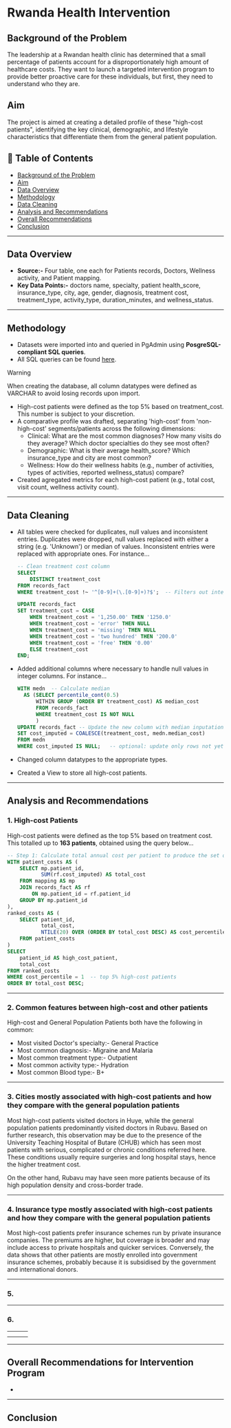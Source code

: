 # Rwanda Health Intervention

## Background of the Problem
The leadership at a Rwandan health clinic has determined that a small percentage of patients account for a disproportionately high amount of healthcare costs. 
They want to launch a targeted intervention program to provide better proactive care for these individuals, but first, they need to understand who they are.

## Aim
The project is aimed at creating a detailed profile of these "high-cost patients", identifying the key clinical, demographic, and lifestyle characteristics that differentiate them from the general patient population. 

## 📁 Table of Contents
- [Background of the Problem](#background-of-the-problem)
- [Aim](#aim)  
- [Data Overview](#data-overview)  
- [Methodology](#methodology)
- [Data Cleaning](#data-cleaning)
- [Analysis and Recommendations](#analysis-and-recommendations)  
- [Overall Recommendations](#overall-recommendations)  
- [Conclusion](#conclusion)  

---

## Data Overview
- **Source:-** Four table, one each for Patients records, Doctors, Wellness activity, and Patient mapping. 
- **Key Data Points:-** doctors name, specialty, patient health_score, insurance_type, city, age, gender, diagnosis, treatment cost, treatment_type,
  activity_type, duration_minutes, and wellness_status.

---

## Methodology
- Datasets were imported into and queried in PgAdmin using **PosgreSQL-compliant SQL queries**.
- All SQL queries can be found [here]().
> [!WARNING]
> When creating the database, all column datatypes were defined as VARCHAR to avoid losing records upon import.
- High-cost patients were defined as the top 5% based on treatment_cost. This number is subject to your discretion.
- A comparative profile was drafted, separating 'high-cost' from 'non-high-cost' segments/patients across the following dimensions:
    * Clinical: What are the most common diagnoses? How many visits do they average? Which doctor specialties do they see most often?
    * Demographic: What is their average health_score? Which insurance_type and city are most common?
    * Wellness: How do their wellness habits (e.g., number of activities, types of activities, reported wellness_status) compare?
- Created agregated metrics for each high-cost patient (e.g., total cost, visit count, wellness activity count).

---

## Data Cleaning  
- All tables were checked for duplicates, null values and inconsistent entries. Duplicates were dropped, null values replaced with either a string (e.g. 'Unknown') or median of values.
  Inconsistent entries were replaced with appropriate ones. For instance...
  
  ```SQL
  -- Clean treatment cost column
  SELECT
	  DISTINCT treatment_cost
  FROM records_fact
  WHERE treatment_cost !~ '^[0-9]+(\.[0-9]+)?$';  -- Filters out integers and decimals

  UPDATE records_fact
  SET treatment_cost = CASE
	  WHEN treatment_cost = '1,250.00' THEN '1250.0'
	  WHEN treatment_cost = 'error' THEN NULL
	  WHEN treatment_cost = 'missing' THEN NULL
	  WHEN treatment_cost = 'two hundred' THEN '200.0'
	  WHEN treatment_cost = 'free' THEN '0.00'
	  ELSE treatment_cost
  END;
  ```
  
- Added additional columns where necessary to handle null values in integer columns. For instance...  
  
  ```SQL
  WITH medn  -- Calculate median
	AS (SELECT percentile_cont(0.5) 
		WITHIN GROUP (ORDER BY treatment_cost) AS median_cost
  		FROM records_fact
  		WHERE treatment_cost IS NOT NULL
		)
  UPDATE records_fact -- Update the new column with median inputation while keeping the original data
  SET cost_imputed = COALESCE(treatment_cost, medn.median_cost)
  FROM medn
  WHERE cost_imputed IS NULL;   -- optional: update only rows not yet set
  ```

- Changed column datatypes to the appropriate types.
- Created a View to store all high-cost patients.

---

## Analysis and Recommendations

### 1.  High-cost Patients
High-cost patients were defined as the top 5% based on treatment cost. This totalled up to **163 patients**, obtained using the query below...  

```SQL
-- Step 1: Calculate total annual cost per patient to produce the set of high-cost patients (top 5%)
WITH patient_costs AS (
    SELECT mp.patient_id,
           SUM(rf.cost_imputed) AS total_cost
    FROM mapping AS mp
    JOIN records_fact AS rf 
		ON mp.patient_id = rf.patient_id
    GROUP BY mp.patient_id
),
ranked_costs AS (
    SELECT patient_id,
           total_cost,
           NTILE(20) OVER (ORDER BY total_cost DESC) AS cost_percentile
    FROM patient_costs
)
SELECT 
	patient_id AS high_cost_patient, 
	total_cost
FROM ranked_costs
WHERE cost_percentile = 1  -- top 5% high-cost patients
ORDER BY total_cost DESC;

```

---

### 2. Common features between high-cost and other patients
High-cost and General Population Patients both have the following in common:
- Most visited Doctor's specialty:-  General Practice
- Most common diagnosis:- Migraine and Malaria
- Most common treatment type:- Outpatient
- Most common activity type:- Hydration
- Most common Blood type:- B+

---

### 3. Cities mostly associated with high-cost patients and how they compare with the general population patients
Most high-cost patients visited doctors in Huye, while the general population patients predominantly visited doctors in Rubavu. Based on further research, this observation may be due to the presence of
the University Teaching Hospital of Butare (CHUB) which has seen most patients with serious, complicated or chronic conditions referred here. These conditions usually require surgeries and long hospital stays,
hence the higher treatment cost.

On the other hand, Rubavu may have seen more patients because of its high population density and cross-border trade.

---

### 4. Insurance type mostly associated with high-cost patients and how they compare with the general population patients 
Most high-cost patients prefer insurance schemes run by private insurance companies. The premiums are higher, but coverage is broader and may include access to private hospitals and quicker services.
Conversely, the data shows that other patients are mostly enrolled into government insurance schemes, probably because it is subsidised by the government and international donors.

---

### 5.  

---

### 6. 

|           |      |   |  
|--------------------|-------------|------------------|  
|    |    |       |  
|    |   |      |    


---

## Overall Recommendations for Intervention Program
-   

---

## Conclusion

